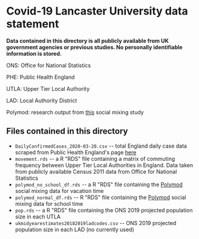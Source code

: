 # Covid-19 Lancaster University data statement

__Data contained in this directory is all publicly available from UK government agencies or previous studies.
No personally identifiable information is stored.__

ONS: Office for National Statistics

PHE: Public Health England

UTLA: Upper Tier Local Authority

LAD: Local Authority District

Polymod: research output from [this](https://journals.plos.org/plosmedicine/article?id=10.1371/journal.pmed.0050074) social mixing study
## Files contained in this directory

* `DailyConfirmedCases_2020-03-20.csv` -- total England daily case data scraped from Public Health England's page [here](https://www.gov.uk/government/publications/covid-19-track-coronavirus-cases)
* `movement.rds` -- a R "RDS" file containing a matrix of commuting frequency between Upper Tier Local Authorities in England.  Data taken from publicly available Census 2011 data from Office for National Statistics
* `polymod_no_school_df.rds` -- a R "RDS" file containing the [Polymod](https://journals.plos.org/plosmedicine/article?id=10.1371/journal.pmed.0050074) social mixing data for vacation time
* `polymod_normal_df.rds` -- R "RDS" file containing the [Polymod](https://journals.plos.org/plosmedicine/article?id=10.1371/journal.pmed.0050074) social mixing data for school time
* `pop.rds` -- a R "RDS" file containing the ONS 2019 projected population size in each UTLA
* `ukmidyearestimates20182019ladcodes.csv` -- ONS 2019 projected population size in each LAD (no currently used)

